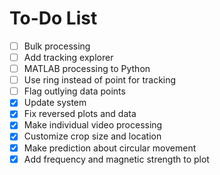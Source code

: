 # To-Do List

- [ ] Bulk processing
- [ ] Add tracking explorer
- [ ] MATLAB processing to Python
- [ ] Use ring instead of point for tracking
- [ ] Flag outlying data points
- [x] Update system
- [x] Fix reversed plots and data
- [x] Make individual video processing
- [x] Customize crop size and location
- [x] Make prediction about circular movement
- [x] Add frequency and magnetic strength to plot